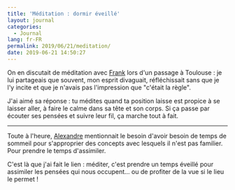 ```yaml
---
title: 'Méditation : dormir éveillé'
layout: journal
categories:
  - Journal
lang: fr-FR
permalink: 2019/06/21/meditation/
date: 2019-06-21 14:50:27
---
```


On en discutait de méditation avec [Frank](https://frank.taillandier.me/) lors d'un passage à Toulouse : je lui partageais que souvent, mon esprit divaguait, réfléchissait sans que je l'y incite et que je n'avais pas l'impression que "c'était la règle".

J'ai aimé sa réponse : tu médites quand ta position laisse est propice à se laisser aller, à faire le calme dans sa tête et son corps. Si ça passe par écouter ses pensées et suivre leur fil, ça marche tout à fait.

---

Toute à l'heure, [Alexandre](http://apollonet.fr/) mentionnait le besoin d'avoir besoin de temps de sommeil pour s'approprier des concepts avec lesquels il n'est pas familier. Pour prendre le temps d'assimiler.

C'est là que j'ai fait le lien : méditer, c'est prendre un temps éveillé pour assimiler les pensées qui nous occupent… ou de profiter de la vue si le lieu le permet !